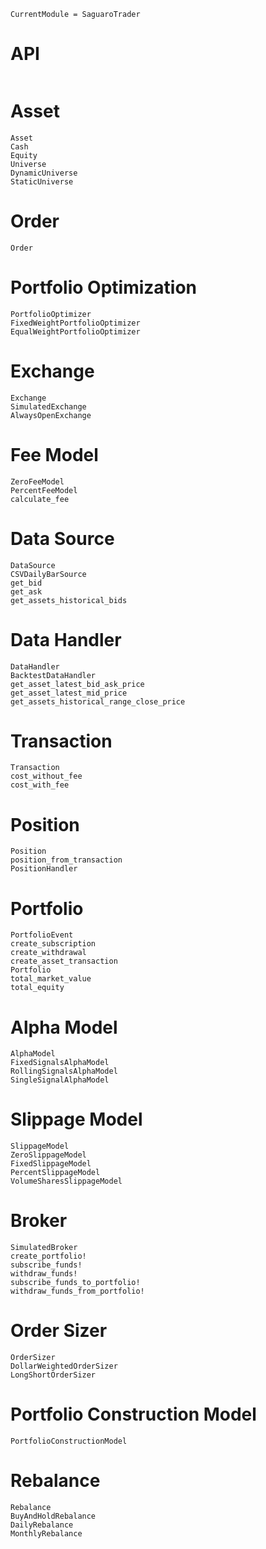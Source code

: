 ```@meta
CurrentModule = SaguaroTrader
```

# API

```@index
```


# Asset
```@docs
Asset
Cash
Equity
Universe
DynamicUniverse
StaticUniverse
```

# Order
```@docs
Order
```

# Portfolio Optimization
```@docs
PortfolioOptimizer
FixedWeightPortfolioOptimizer
EqualWeightPortfolioOptimizer
```

# Exchange 
```@docs
Exchange
SimulatedExchange
AlwaysOpenExchange
```

# Fee Model
```@docs
ZeroFeeModel
PercentFeeModel
calculate_fee
```

# Data Source
```@docs
DataSource
CSVDailyBarSource
get_bid
get_ask
get_assets_historical_bids
```

# Data Handler
```@docs
DataHandler
BacktestDataHandler
get_asset_latest_bid_ask_price
get_asset_latest_mid_price
get_assets_historical_range_close_price
```

# Transaction
```@docs
Transaction
cost_without_fee
cost_with_fee
```

# Position
```@docs
Position
position_from_transaction
PositionHandler
```

# Portfolio
```@docs
PortfolioEvent
create_subscription
create_withdrawal
create_asset_transaction
Portfolio
total_market_value
total_equity
```

# Alpha Model
```@docs
AlphaModel
FixedSignalsAlphaModel
RollingSignalsAlphaModel
SingleSignalAlphaModel
```

# Slippage Model
```@docs
SlippageModel
ZeroSlippageModel
FixedSlippageModel
PercentSlippageModel
VolumeSharesSlippageModel
```

# Broker
```@docs
SimulatedBroker
create_portfolio!
subscribe_funds!
withdraw_funds!
subscribe_funds_to_portfolio!
withdraw_funds_from_portfolio!
```

# Order Sizer
```@docs
OrderSizer
DollarWeightedOrderSizer
LongShortOrderSizer
```

# Portfolio Construction Model
```@docs
PortfolioConstructionModel
```

# Rebalance
```@docs
Rebalance
BuyAndHoldRebalance
DailyRebalance
MonthlyRebalance
```
